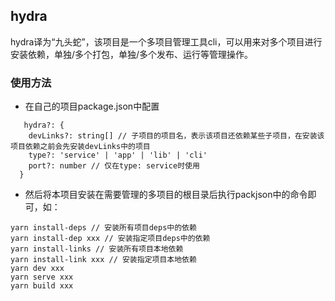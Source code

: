 ## hydra 
hydra译为“九头蛇”，该项目是一个多项目管理工具cli，可以用来对多个项目进行安装依赖，单独/多个打包，单独/多个发布、运行等管理操作。

### 使用方法
- 在自己的项目package.json中配置
```
   hydra?: {
    devLinks?: string[] // 子项目的项目名，表示该项目还依赖某些子项目，在安装该项目依赖之前会先安装devLinks中的项目
    type?: 'service' | 'app' | 'lib' | 'cli'
    port?: number // 仅在type: service时使用
  }
```
- 然后将本项目安装在需要管理的多项目的根目录后执行packjson中的命令即可，如：
```
yarn install-deps // 安装所有项目deps中的依赖
yarn install-dep xxx // 安装指定项目deps中的依赖
yarn install-links // 安装所有项目本地依赖
yarn install-link xxx // 安装指定项目本地依赖
yarn dev xxx
yarn serve xxx
yarn build xxx
```
